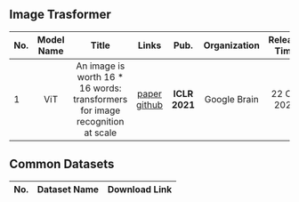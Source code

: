 ## Image Trasformer

|No.  |Model Name |Title |Links |Pub. | Organization| Release Time | 
|-----|:-----:|:-----:|:-----:|:--------:|:---:|:-------:|
|1|ViT |An image is worth 16 * 16 words: transformers for image recognition at scale |[paper]( https://arxiv.org/pdf/2010.11929.pdf) [github]( https://github.com/rwightman/pytorch-image-models) |__ICLR 2021__|Google Brain|22 Oct 2020|










## Common Datasets
|No. |Dataset Name |Download Link|
|-----|:-----:|:-----:|
